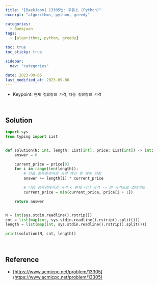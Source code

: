 ```yaml
---
title: "[BaekJoon] 13305번: 주유소 (Python)"
excerpt: "algorithms, python, greedy"

categories:
  - Baekjoon
tags:
  - [algorithms, python, greedy]

toc: true
toc_sticky: true

sidebar:
  nav: "categories"

date: 2023-09-06
last_modified_at: 2023-09-06
---
```


- Keypoint: `현재 정류장의 가격`, `다음 정류장의 가격`

<br>

## Solution

```python
import sys
from typing import List


def solution(N: int, length: List[int], price: List[int]) -> int:
    answer = 0

    current_price = price[0]
    for i in range(len(length)):
        # 다음 정류장까지의 가격 계산 후 계속 저장
        answer += length[i] * current_price

        # 다음 정류장에서의 가격 < 현재 리터 가격 -> 싼 가격으로 업데이트
        current_price = min(current_price, price[i + 1])

    return answer


N = int(sys.stdin.readline().rstrip())
cnt = list(map(int, sys.stdin.readline().rstrip().split()))
length = list(map(int, sys.stdin.readline().rstrip().split()))

print(solution(N, cnt, length))
```

<br>

## Reference

- [https://www.acmicpc.net/problem/13305](https://www.acmicpc.net/problem/13305)
